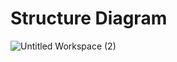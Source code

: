 # Structure Diagram
   ![Untitled Workspace (2)](https://user-images.githubusercontent.com/56036534/114549396-95ebc100-9c7e-11eb-9e39-4e0c8a6b7344.jpg)


